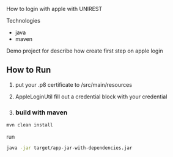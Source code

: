 How to login with apple with UNIREST 

Technologies 
* java 
* maven 

Demo project for describe how create first step on apple login 

## How to Run 

1. put your .p8  certificate to /src/main/resources
2. AppleLoginUtil 
  fill out a credential block with your credential 

3. ### build with maven  
```bash
mvn clean install
```  
run 
```bash
java -jar target/app-jar-with-dependencies.jar 
``` 


  